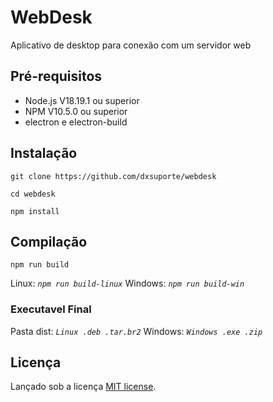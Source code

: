 # WebDesk

Aplicativo de desktop para conexão com um servidor web

## Pré-requisitos

- Node.js V18.19.1 ou superior
- NPM V10.5.0 ou superior
- electron e electron-build

## Instalação

```shell
git clone https://github.com/dxsuporte/webdesk
```

```shell
cd webdesk
```

```shell
npm install
```

## Compilação

```shell
npm run build
```

Linux: _`npm run build-linux`_ Windows: _`npm run build-win`_

### Executavel Final 
Pasta dist: _`Linux .deb .tar.br2`_ Windows: _`Windows .exe .zip`_

## Licença

Lançado sob a licença [MIT license](LICENSE.md).
